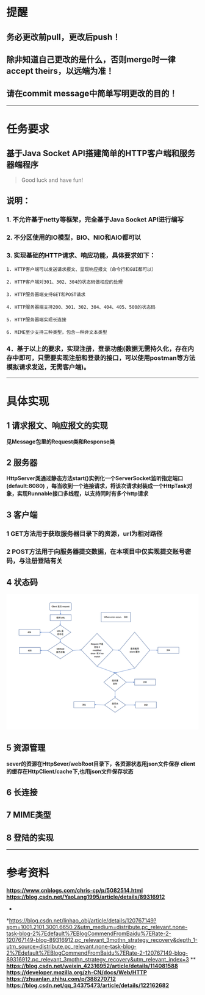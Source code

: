 # 提醒

## 务必更改前pull，更改后push！

## 除非知道自己更改的是什么，否则merge时一律accept theirs，以远端为准！

## 请在commit message中简单写明更改的目的！

---

# 任务要求

## 基于Java Socket API搭建简单的HTTP客户端和服务器端程序

> Good luck and have fun!

## 说明：

### 1. 不允许基于netty等框架，完全基于Java Socket API进行编写

### 2. 不分区使用的IO模型，BIO、NIO和AIO都可以

### 3. 实现基础的HTTP请求、响应功能，具体要求如下：

    1. HTTP客户端可以发送请求报文、呈现响应报文（命令行和GUI都可以）

    2. HTTP客户端对301、302、304的状态码做相应的处理

    3. HTTP服务器端支持GET和POST请求

    4. HTTP服务器端支持200、301、302、304、404、405、500的状态码

    5. HTTP服务器端实现长连接

    6. MIME至少支持三种类型，包含一种非文本类型

### 4．基于以上的要求，实现注册，登录功能(数据无需持久化，存在内存中即可，只需要实现注册和登录的接口，可以使用postman等方法模拟请求发送，无需客户端)。

---

# 具体实现

## 1 请求报文、响应报文的实现

**见Message包里的Request类和Response类**

## 2 服务器

**HttpServer类通过静态方法start()实例化一个ServerSocket监听指定端口(default:8080)
，每当收到一个连接请求，将该次请求封装成一个HttpTask对象，实现Runnable接口多线程，以支持同时有多个http请求**

## 3 客户端

### 1 GET方法用于获取服务器目录下的资源，url为相对路径

### 2 POST方法用于向服务器提交数据，在本项目中仅实现提交账号密码，与注册登陆有关

## 4 状态码

![image](status_code.png)

## 5 资源管理

**sever的资源在HttpSever/webRoot目录下，各资源状态用json文件保存**
**client的缓存在HttpClient/cache下,也用json文件保存状态**

## 6 长连接

## 7 MIME类型

## 8 登陆的实现

---

# 参考资料

**https://www.cnblogs.com/chris-cp/p/5082514.html**
**https://blog.csdn.net/YaoLang1995/article/details/89316912**

*

*https://blog.csdn.net/linhao_obj/article/details/120767149?spm=1001.2101.3001.6650.2&utm_medium=distribute.pc_relevant.none-task-blog-2%7Edefault%7EBlogCommendFromBaidu%7ERate-2-120767149-blog-89316912.pc_relevant_3mothn_strategy_recovery&depth_1-utm_source=distribute.pc_relevant.none-task-blog-2%7Edefault%7EBlogCommendFromBaidu%7ERate-2-120767149-blog-89316912.pc_relevant_3mothn_strategy_recovery&utm_relevant_index=3
**
**https://blog.csdn.net/weixin_42316952/article/details/114081588**
**https://developer.mozilla.org/zh-CN/docs/Web/HTTP**
**https://zhuanlan.zhihu.com/p/388270712**
**https://blog.csdn.net/qq_34375473/article/details/122162682**


















